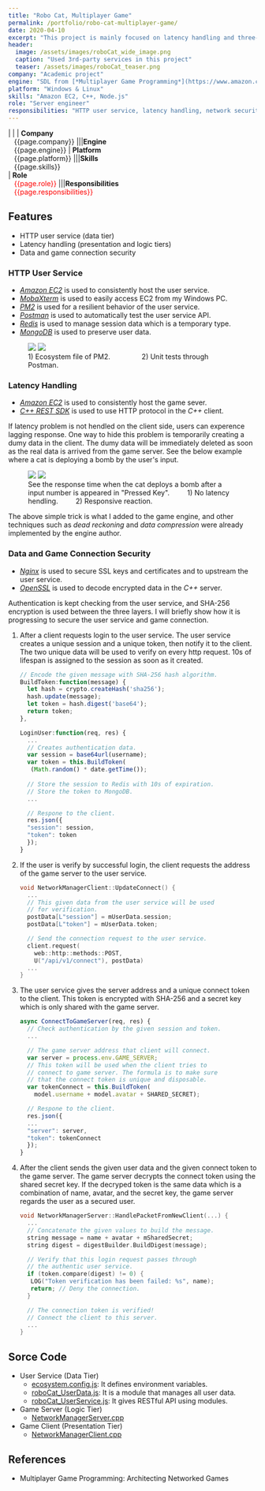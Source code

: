 ```yaml
---
title: "Robo Cat, Multiplayer Game"
permalink: /portfolio/robo-cat-multiplayer-game/
date: 2020-04-10
excerpt: "This project is mainly focused on latency handling and three-tier architecture"
header:
  image: /assets/images/roboCat_wide_image.png
  caption: "Used 3rd-party services in this project"
  teaser: /assets/images/roboCat_teaser.png
company: "Academic project"
engine: "SDL from [*Multiplayer Game Programming*](https://www.amazon.com/Multiplayer-Game-Programming-Architecting-Networked-ebook/dp/B0189RXWJQ)"
platform: "Windows & Linux"
skills: "Amazon EC2, C++, Node.js"
role: "Server engineer"
responsibilities: "HTTP user service, latency handling, network security"
---
```


| |
| **Company**<br>&nbsp;&nbsp;&nbsp;{{page.company}}								|||**Engine**<br>&nbsp;&nbsp;&nbsp;{{page.engine}}
| **Platform**<br>&nbsp;&nbsp;&nbsp;{{page.platform}}							|||**Skills**<br>&nbsp;&nbsp;&nbsp;{{page.skills}}	
| **Role**<br>&nbsp;&nbsp;&nbsp;<span style="color:red">{{page.role}}</span>	|||**Responsibilities**<br>&nbsp;&nbsp;&nbsp;<span style="color:red">{{page.responsibilities}}</span>

## Features
 - HTTP user service (data tier)
 - Latency handling (presentation and logic tiers)
 - Data and game connection security

### HTTP User Service 
 - *<u>Amazon EC2</u>* is used to consistently host the user service.
 - *<u>MobaXterm</u>* is used to easily access EC2 from my Windows PC.
 - *<u>PM2</u>* is used for a resilient behavior of the user service.
 - *<u>Postman</u>* is used to automatically test the user service API.
 - *<u>Redis</u>* is used to manage session data which is a temporary type.
 - *<u>MongoDB</u>* is used to preserve user data.

<figure class="half">
	<img src="/assets/images/roboCat_1_ecosys.png">
	<img src="/assets/images/roboCat_1_postman.png">
  <figcaption>1) Ecosystem file of PM2. &emsp;&emsp;&emsp;&emsp; 2) Unit tests through Postman.</figcaption>
</figure>

### Latency Handling
 - *<u>Amazon EC2</u>* is used to consistently host the game sever.
 - *<u>C++ REST SDK</u>* is used to use HTTP protocol in the *C++* client.

If latency problem is not hendled on the client side, users can experence lagging response. One way to hide this problem is temporarily creating a dumy data in the client. The dumy data will be immediately deleted as soon as the real data is arrived from the game server. See the below example where a cat is deploying a bomb by the user's input.

<figure class="half">
	<img src="/assets/images/roboCat_2_latency_bomb_.gif">
	<img src="/assets/images/roboCat_2_latency_handling_bomb.gif">
  <figcaption>See the response time when the cat deploys a bomb after a input number is appeared in "Pressed Key". &emsp;&emsp; 1) No latency hendling. &emsp;&emsp; 2) Responsive reaction.</figcaption>
</figure>

The above simple trick is what I added to the game engine, and other techniques such as *dead reckoning* and *data compression* were already implemented by the engine author.

### Data and Game Connection Security
 - *<u>Nginx</u>* is used to secure SSL keys and certificates and to upstream the user service.
 - *<u>OpenSSL</u>* is used to decode encrypted data in the *C++* server.

Authentication is kept checking from the user service, and SHA-256 encryption is used between the three layers. I will briefly show how it is progressing to secure the user service and game connection.

1. After a client requests login to the user service. The user service creates a unique session and a unique token, then notify it to the client. The two unique data will be used to verify on every http request. 10s of lifespan is assigned to the session as soon as it created.

    ```js
    // Encode the given message with SHA-256 hash algorithm.
    BuildToken:function(message) {
      let hash = crypto.createHash('sha256');
      hash.update(message);
      let token = hash.digest('base64');
      return token;
    },

    LoginUser:function(req, res) {
      ...
      // Creates authentication data.
      var session = base64url(username);
      var token = this.BuildToken(
       (Math.random() * date.getTime());
      
      // Store the session to Redis with 10s of expiration.
      // Store the token to MongoDB.
      ...

      // Respone to the client.
      res.json({
      "session": session,
      "token": token
      });
    }
    ```

2. If the user is verify by successful login, the client requests the address of the game server to the user service.

    ```cpp
    void NetworkManagerClient::UpdateConnect() {
      ...
      // This given data from the user service will be used
      // for verification.
      postData[L"session"] = mUserData.session;
      postData[L"token"] = mUserData.token;

      // Send the connection request to the user service.
      client.request(
        web::http::methods::POST,
        U("/api/v1/connect"), postData)
      ...
    }
    ```

3. The user service gives the server address and a unique connect token to the client. This token is encrypted with SHA-256 and a secret key which is only shared with the game server.
    ```js
    async ConnectToGameServer(req, res) {
      // Check authentication by the given session and token.
      ...

      // The game server address that client will connect.
      var server = process.env.GAME_SERVER;
      // This token will be used when the client tries to
      // connect to game server. The formula is to make sure
      // that the connect token is unique and disposable.
      var tokenConnect = this.BuildToken(
        model.username + model.avatar + SHARED_SECRET);

      // Respone to the client.
      res.json({
      ...
      "server": server,
      "token": tokenConnect
      });
    }
    ```

4. After the client sends the given user data and the given connect token to the game server. The game server decrypts the connect token using the shared secret key. If the decryped token is the same data which is a combination of name, avatar, and the secret key, the game server regards the user as a secured user.

    ```cpp
    void NetworkManagerServer::HandlePacketFromNewClient(...) {
      ...
      // Concatenate the given values to build the message.
      string message = name + avatar + mSharedSecret;
      string digest = digestBuilder.BuildDigest(message);

      // Verify that this login request passes through
      // the authentic user service.
      if (token.compare(digest) != 0) {
       LOG("Token verification has been failed: %s", name);
       return; // Deny the connection.
      }

      // The connection token is verified!
      // Connect the client to this server.
      ...
    }
    ```

## Sorce Code
 - User Service (Data Tier)
   - [ecosystem.config.js](/scripts/ecosystem.config.js/): It defines environment variables.
   - [roboCat_UserData.js](/scripts/roboCat_UserData.js/): It is a module that manages all user data.
   - [roboCat_UserService.js](/scripts/roboCat_UserService.js/): It gives RESTful API using modules.
 - Game Server (Logic Tier)
   - [NetworkManagerServer.cpp](/scripts/rc-networkManagerServer.cpp/)
 - Game Client (Presentation Tier)
   - [NetworkManagerClient.cpp](/scripts/rc-networkManagerClient.cpp/)

## References
 - Multiplayer Game Programming: Architecting Networked Games